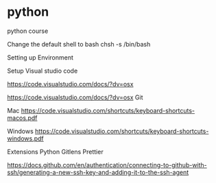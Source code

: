 # python
python course

Change the default shell to bash
chsh -s /bin/bash

Setting up Environment


Setup Visual studio code

https://code.visualstudio.com/docs/?dv=osx

https://code.visualstudio.com/docs/?dv=osx
Git

Mac
https://code.visualstudio.com/shortcuts/keyboard-shortcuts-macos.pdf

Windows
https://code.visualstudio.com/shortcuts/keyboard-shortcuts-windows.pdf

Extensions
Python
Gitlens
Prettier

https://docs.github.com/en/authentication/connecting-to-github-with-ssh/generating-a-new-ssh-key-and-adding-it-to-the-ssh-agent
